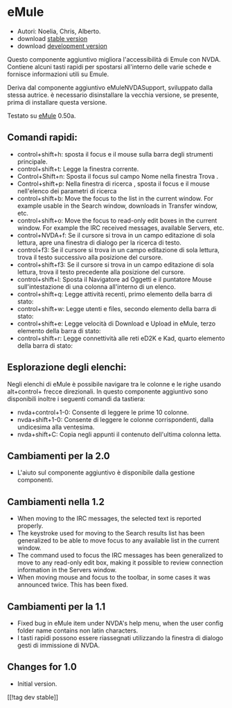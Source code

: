 # eMule #

*	Autori: Noelia, Chris, Alberto.
*	download [stable version][1]
*	download [development version][3]

Questo componente aggiuntivo migliora l'accessibilità di Emule con
NVDA. Contiene alcuni tasti rapidi per spostarsi all'interno delle varie
schede e fornisce informazioni utili su Emule.

Deriva dal componente aggiuntivo eMuleNVDASupport, sviluppato dalla stessa
autrice. è necessario disinstallare la vecchia versione, se presente, prima
di installare questa versione.

Testato su [eMule][2] 0.50a.

## Comandi rapidi: ##

*	control+shift+h: sposta il focus e il mouse sulla barra degli strumenti
  principale.
*	control+shift+t: Legge la finestra corrente.
*	Control+Shift+n: Sposta il focus sul campo Nome nella finestra Trova .
*	Control+shift+p: Nella finestra di ricerca , sposta il focus e il mouse
  nell'elenco dei parametri di ricerca 
*	control+shift+b: Move the focus to the list in the current window. For
  example usable in the Search window, downloads in Transfer window, etc.
*	control+shift+o: Move the focus to read-only edit boxes in the current
  window. For example the IRC received messages, available Servers, etc.
*	control+NVDA+f: Se il cursore si trova in un campo editazione di sola
  lettura, apre una finestra di dialogo per la ricerca di testo.
*	control+f3: Se il cursore si trova in un campo editazione di sola lettura,
  trova il testo successivo alla posizione del cursore.
*	control+shift+f3: Se il cursore si trova in un campo editazione di sola
  lettura, trova il testo precedente alla posizione del cursore.
*	control+shift+l: Sposta il Navigatore ad Oggetti e il puntatore Mouse
  sull'intestazione di una colonna all'interno di un elenco.
*	control+shift+q: Legge attività recenti, primo elemento della barra di
  stato:
*	control+shift+w: Legge utenti e files, secondo elemento della barra di
  stato:
*	control+shift+e: Legge velocità di Download e Upload in eMule, terzo
  elemento della barra di stato:
*	control+shift+r: Legge connettività alle reti eD2K e Kad, quarto elemento
  della barra di stato:

## Esplorazione degli elenchi: ##

Negli elenchi di eMule è possibile navigare tra le colonne e le righe usando
alt+control+ frecce direzionali. In questo componente aggiuntivo sono
disponibili inoltre i seguenti comandi da tastiera:

*	nvda+control+1-0: Consente di leggere le prime 10 colonne.
*	nvda+shift+1-0: Consente di leggere le colonne corrispondenti, dalla
  undicesima alla ventesima.
*	nvda+shift+C: Copia negli appunti il contenuto dell'ultima colonna letta.

## Cambiamenti per la 2.0 ##
*	 L'aiuto sul componente aggiuntivo è disponibile dalla gestione
   componenti.

## Cambiamenti nella 1.2 ##
*	 When moving to the IRC messages, the selected text is reported properly.
*	 The keystroke used for moving to the Search results list has been
   generalized to be able to move focus to any available list in the current
   window.
*	 The command used to focus the IRC messages has been generalized to move
   to any read-only edit box, making it possible to review connection
   information in the Servers window.
*	 When moving mouse and focus to the toolbar, in some cases it was
   announced twice. This has been fixed.

## Cambiamenti per la 1.1 ##
*	 Fixed bug in eMule item under NVDA's help menu, when the user config
   folder name contains non latin characters.
*	 I tasti rapidi possono essere riassegnati utilizzando la finestra di
   dialogo gesti di immissione di NVDA.

## Changes for 1.0 ##
*	 Initial version.

[[!tag dev stable]]

[1]: http://addons.nvda-project.org/files/get.php?file=em

[2]: http://www.emule-project.net

[3]: http://addons.nvda-project.org/files/get.php?file=em-dev
